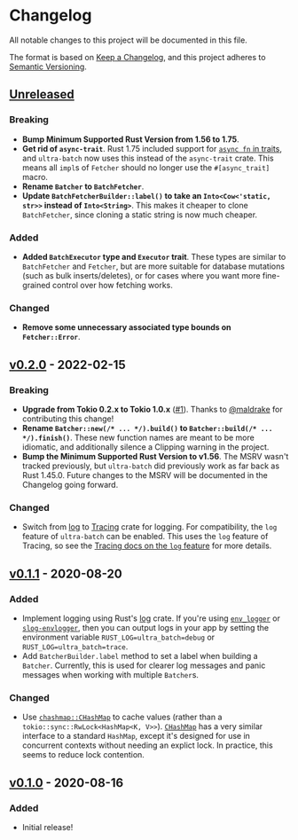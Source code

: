 # Changelog

All notable changes to this project will be documented in this file.

The format is based on [Keep a Changelog](https://keepachangelog.com/en/1.0.0/), and this project adheres to [Semantic Versioning](https://semver.org/spec/v2.0.0.html).


## [Unreleased]
### Breaking
- **Bump Minimum Supported Rust Version from 1.56 to 1.75**.
- **Get rid of `async-trait`**. Rust 1.75 included support for [`async fn` in traits](https://blog.rust-lang.org/2023/12/21/async-fn-rpit-in-traits.html), and `ultra-batch` now uses this instead of the `async-trait` crate. This means all `impl`s of `Fetcher` should no longer use the `#[async_trait]` macro.
- **Rename `Batcher` to `BatchFetcher`**.
- **Update `BatchFetcherBuilder::label()` to take an `Into<Cow<'static, str>>` instead of `Into<String>`**. This makes it cheaper to clone `BatchFetcher`, since cloning a static string is now much cheaper.

### Added
- **Added `BatchExecutor` type and `Executor` trait**. These types are similar to `BatchFetcher` and `Fetcher`, but are more suitable for database mutations (such as bulk inserts/deletes), or for cases where you want more fine-grained control over how fetching works.

### Changed
- **Remove some unnecessary associated type bounds on `Fetcher::Error`**.

## [v0.2.0] - 2022-02-15
### Breaking
- **Upgrade from Tokio 0.2.x to Tokio 1.0.x** ([#1](https://github.com/kylewlacy/ultra-batch/pull/1)). Thanks to [@maldrake](https://github.com/maldrake) for contributing this change!
- **Rename `Batcher::new(/* ... */).build()` to `Batcher::build(/* ... */).finish()`**. These new function names are meant to be more idiomatic, and additionally silence a Clipping warning in the project.
- **Bump the Minimum Supported Rust Version to v1.56**. The MSRV wasn't tracked previously, but `ultra-batch` did previously work as far back as Rust 1.45.0. Future changes to the MSRV will be documented in the Changelog going forward.

### Changed
- Switch from [log](https://crates.io/crates/log) to [Tracing](https://crates.io/crates/tracing) crate for logging. For compatibility, the `log` feature of `ultra-batch` can be enabled. This uses the `log` feature of Tracing, so see the [Tracing docs on the `log` feature](https://docs.rs/tracing/0.1.30/tracing/index.html#emitting-log-records) for more details.

## [v0.1.1] - 2020-08-20
### Added
- Implement logging using Rust's [log](https://crates.io/crates/log) crate. If you're using [`env_logger`](https://crates.io/crates/env_logger) or [`slog-envlogger`](https://crates.io/crates/slog-envlogger), then you can output logs in your app by setting the environment variable `RUST_LOG=ultra_batch=debug` or `RUST_LOG=ultra_batch=trace`.
- Add `BatcherBuilder.label` method to set a label when building a `Batcher`. Currently, this is used for clearer log messages and panic messages when working with multiple `Batcher`s.

### Changed
- Use [`chashmap::CHashMap`](https://docs.rs/chashmap/2.2.2/chashmap/struct.CHashMap.html) to cache values (rather than a `tokio::sync::RwLock<HashMap<K, V>>`). [`CHashMap`](https://docs.rs/chashmap/2.2.2/chashmap/struct.CHashMap.html) has a very similar interface to a standard `HashMap`, except it's designed for use in concurrent contexts without needing an explict lock. In practice, this seems to reduce lock contention.

## [v0.1.0] - 2020-08-16
### Added
- Initial release!

[Unreleased]: https://github.com/kylewlacy/ultra-batch/compare/v0.2.0...main
[v0.2.0]: https://github.com/kylewlacy/ultra-batch/compare/v0.1.1...v0.2.0
[v0.1.1]: https://github.com/kylewlacy/ultra-batch/compare/v0.1.0...v0.1.1
[v0.1.0]: https://github.com/kylewlacy/ultra-batch/releases/tag/v0.1.0
